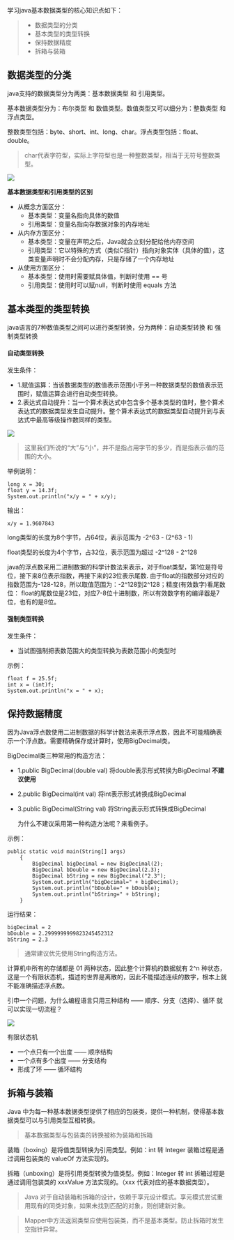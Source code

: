 学习java基本数据类型的核心知识点如下：
> - 数据类型的分类
> - 基本类型的类型转换
> - 保持数据精度
> - 拆箱与装箱

## 数据类型的分类

java支持的数据类型分为两类：基本数据类型 和 引用类型。

基本数据类型分为：布尔类型 和 数值类型。数值类型又可以细分为：整数类型 和 浮点类型。

整数类型包括：byte、short、int、long、char。浮点类型包括：float、double。

> char代表字符型，实际上字符型也是一种整数类型，相当于无符号整数类型。

![](../images/doc/basetype1.jpg)

**基本数据类型和引用类型的区别**

- 从概念方面区分：
   - 基本类型：变量名指向具体的数值
   - 引用类型：变量名指向存数据对象的内存地址
- 从内存方面区分：
   - 基本类型：变量在声明之后，Java就会立刻分配给他内存空间
   - 引用类型：它以特殊的方式（类似C指针）指向对象实体（具体的值），这类变量声明时不会分配内存，只是存储了一个内存地址
- 从使用方面区分：
   - 基本类型：使用时需要赋具体值，判断时使用 == 号
   - 引用类型：使用时可以赋null，判断时使用 equals 方法

## 基本类型的类型转换

java语言的7种数值类型之间可以进行类型转换，分为两种：自动类型转换 和 强制类型转换

#### 自动类型转换

发生条件：
- 1.赋值运算：当该数据类型的数值表示范围小于另一种数据类型的数值表示范围时，赋值运算会进行自动类型转换。
- 2.表达式自动提升：当一个算术表达式中包含多个基本类型的值时，整个算术表达式的数据类型发生自动提升。整个算术表达式的数据类型自动提升到与表达式中最高等级操作数同样的类型。


![](../images/doc/basetype3.jpg)

> 这里我们所说的“大”与“小”，并不是指占用字节的多少，而是指表示值的范围的大小。

举例说明：

```
long x = 30;
float y = 14.3f;
System.out.println("x/y = " + x/y);
```
输出：
```
x/y = 1.9607843
```

long类型的长度为8个字节，占64位，表示范围为 -2^63  -  (2^63 - 1)

float类型的长度为4个字节，占32位，表示范围为超过  -2^128 - 2^128 

java的浮点数采用二进制数据的科学计数法来表示，对于float类型，第1位是符号位，接下来8位表示指数，再接下来的23位表示尾数.
由于float的指数部分对应的指数范围为-128-128，所以取值范围为：-2^128到2^128；精度(有效数字)看尾数位：
float的尾数位是23位，对应7-8位十进制数，所以有效数字有的编译器是7位，也有的是8位。

#### 强制类型转换

发生条件：

- 当试图强制把表数范围大的类型转换为表数范围小的类型时

示例：
```
float f = 25.5f;
int x = (int)f;
System.out.println("x = " + x);
```

## 保持数据精度

因为Java浮点数使用二进制数据的科学计数法来表示浮点数，因此不可能精确表示一个浮点数。需要精确保存或计算时，使用BigDecimal类。

BigDecimal类三种常用的构造方法：

- 1.public BigDecimal(double val)    将double表示形式转换为BigDecimal  **不建议使用**

- 2.public BigDecimal(int val)       将int表示形式转换成BigDecimal

- 3.public BigDecimal(String val)    将String表示形式转换成BigDecimal
    
    为什么不建议采用第一种构造方法呢？来看例子。

示例：
```
public static void main(String[] args)
    {
        BigDecimal bigDecimal = new BigDecimal(2);
        BigDecimal bDouble = new BigDecimal(2.3);
        BigDecimal bString = new BigDecimal("2.3");
        System.out.println("bigDecimal=" + bigDecimal);
        System.out.println("bDouble=" + bDouble);
        System.out.println("bString=" + bString);
    }
```
运行结果：
```
bigDecimal = 2
bDouble = 2.2999999999823245452312
bString = 2.3
```

> 通常建议优先使用String构造方法。

计算机中所有的存储都是 01 两种状态，因此整个计算机的数据就有 2^n 种状态，这是一个有限状态机，描述的世界是离散的，因此不能描述连续的数字，根本上就不能准确描述浮点数。

引申一个问题，为什么编程语言只用三种结构 —— 顺序、分支（选择）、循环 就可以实现一切流程？

![](../images/doc/basetype4.jpg)

有限状态机
- 一个点只有一个出度 —— 顺序结构
- 一个点有多个出度 —— 分支结构
- 形成了环 —— 循环结构

## 拆箱与装箱

Java 中为每一种基本数据类型提供了相应的包装类，提供一种机制，使得基本数据类型可以与引用类型互相转换。

> 基本数据类型与包装类的转换被称为装箱和拆箱

装箱（boxing）是将值类型转换为引用类型。例如：int 转 Integer
装箱过程是通过调用包装类的 valueOf 方法实现的。

拆箱（unboxing）是将引用类型转换为值类型。例如：Integer 转 int
拆箱过程是通过调用包装类的 xxxValue 方法实现的。（xxx 代表对应的基本数据类型）。

> Java 对于自动装箱和拆箱的设计，依赖于享元设计模式。享元模式尝试重用现有的同类对象，如果未找到匹配的对象，则创建新对象。

> Mapper中方法返回类型应使用包装类，而不是基本类型。防止拆箱时发生空指针异常。
